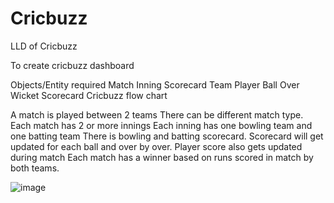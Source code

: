 # Cricbuzz
LLD of Cricbuzz

To create cricbuzz dashboard

Objects/Entity required
 Match
 Inning
 Scorecard
 Team
 Player
 Ball
 Over
 Wicket
 Scorecard
 Cricbuzz flow chart



A match is played between 2 teams
There can be different match type.
Each match has 2 or more innings
Each inning has one bowling team and one batting team
There is bowling and batting scorecard.
Scorecard will get updated for each ball and over by over.
Player score also gets updated during match
Each match has a winner based on runs scored in match by both teams.

![image](https://github.com/user-attachments/assets/ccbe2959-f4be-4ce5-86f3-569a23bd59b5)
